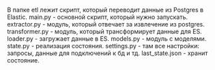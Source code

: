 В папке etl лежит скрипт, который переводит данные из Postgres в Elastic.
main.py - основной скрипт, который нужно запускать.
extractor.py - модуль, который отвечает за извлечение из postgres.
transformer.py - модуль, который трансформирует данные для ES.
loader.py - загружает данные в ES.
models.py - модуль с моделями.
state.py - реализация состояния.
settings.py - там все настройки: запросы, данные для подключений к бд и тд.
last_state.json - хранит состояние.